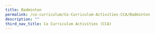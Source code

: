 ```yaml
---
title: Badminton
permalink: /co-curriculum/Co-Curriculum-Activities-CCA/Badminton
description: ""
third_nav_title: Co Curriculum Activities (CCA)
---
```

